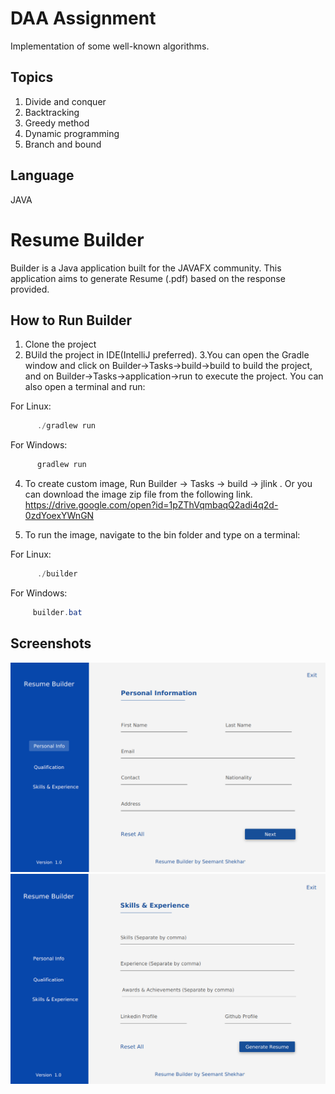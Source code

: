 # DAA Assignment 
Implementation of some well-known algorithms. 

## Topics 
1. Divide and conquer
2. Backtracking
3. Greedy method
4. Dynamic programming
5. Branch and bound

## Language
JAVA 


# Resume Builder
Builder is a Java application built for the JAVAFX community. This application aims to generate Resume (.pdf) based on the response provided.

## How to Run Builder
1. Clone the project
2. BUild the project in IDE(IntelliJ preferred).
3.You can open the Gradle window and click on Builder->Tasks->build->build to build the project, and on Builder->Tasks->application->run to execute the project. You can also open a terminal and run:

For Linux: 

 ```java
       ./gradlew run   
 ```
 For Windows:

 ```java
       gradlew run   
 ```
 
 4. To create custom image,  Run Builder -> Tasks -> build -> jlink . Or you can download the image zip file from the following link. 
 https://drive.google.com/open?id=1pZThVqmbaqQ2adi4q2d-0zdYoexYWnGN
 
 5. To run the image, navigate to the bin folder and type on a terminal:
 
 For Linux: 

 ```java
       ./builder   
 ```
 For Windows:

 ```java
      builder.bat 
 ```
 
 ## Screenshots
 ![Screenshot_1](screenshots/ss1.png?raw=true)
 ![Screenshot_2](screenshots/ss2.png?raw=true)

 
